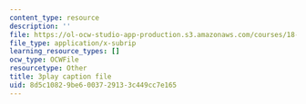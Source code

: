 ```yaml
---
content_type: resource
description: ''
file: https://ol-ocw-studio-app-production.s3.amazonaws.com/courses/18-01sc-single-variable-calculus-fall-2010/8d5c10829be6003729133c449cc7e165_W7sNkRpcydk.srt
file_type: application/x-subrip
learning_resource_types: []
ocw_type: OCWFile
resourcetype: Other
title: 3play caption file
uid: 8d5c1082-9be6-0037-2913-3c449cc7e165
---
```

